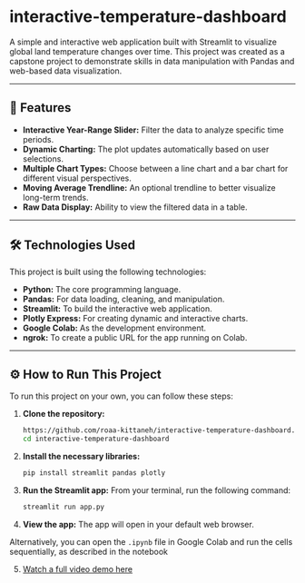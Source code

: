# interactive-temperature-dashboard

A simple and interactive web application built with Streamlit to visualize global land temperature changes over time. This project was created as a capstone project to demonstrate skills in data manipulation with Pandas and web-based data visualization.


---

## 🚀 Features

- **Interactive Year-Range Slider:** Filter the data to analyze specific time periods.
- **Dynamic Charting:** The plot updates automatically based on user selections.
- **Multiple Chart Types:** Choose between a line chart and a bar chart for different visual perspectives.
- **Moving Average Trendline:** An optional trendline to better visualize long-term trends.
- **Raw Data Display:** Ability to view the filtered data in a table.

---

## 🛠️ Technologies Used

This project is built using the following technologies:

- **Python:** The core programming language.
- **Pandas:** For data loading, cleaning, and manipulation.
- **Streamlit:** To build the interactive web application.
- **Plotly Express:** For creating dynamic and interactive charts.
- **Google Colab:** As the development environment.
- **ngrok:** To create a public URL for the app running on Colab.

---

## ⚙️ How to Run This Project

To run this project on your own, you can follow these steps:

1.  **Clone the repository:**
    ```bash
    https://github.com/roaa-kittaneh/interactive-temperature-dashboard.git
    cd interactive-temperature-dashboard
    ```

2.  **Install the necessary libraries:**
    ```bash
    pip install streamlit pandas plotly
    ```

3.  **Run the Streamlit app:**
    From your terminal, run the following command:
    ```bash
    streamlit run app.py
    ```

4.  **View the app:**
    The app will open in your default web browser.

Alternatively, you can open the `.ipynb` file in Google Colab and run the cells sequentially, as described in the notebook

5. [Watch a full video demo here](https://drive.google.com/file/d/14LPVwSrlAYz4Vw8Wvl_i7mZ70kykTJJb/view?usp=sharing)

